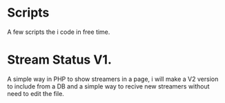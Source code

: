 # Scripts
A few scripts the i code in free time.

# Stream Status V1.

A simple way in PHP to show streamers in a page, i will make a V2 version to include from a DB and a simple way 
to recive new streamers without need to edit the file.
